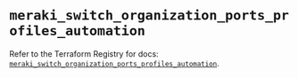 # `meraki_switch_organization_ports_profiles_automation`

Refer to the Terraform Registry for docs: [`meraki_switch_organization_ports_profiles_automation`](https://registry.terraform.io/providers/ciscodevnet/meraki/1.7.1/docs/resources/switch_organization_ports_profiles_automation).
